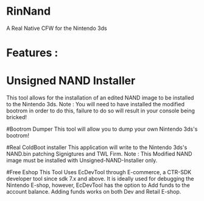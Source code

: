# RinNand
A Real Native CFW for the Nintendo 3ds

# Features : 

# Unsigned NAND Installer
This tool allows for the installation of an edited NAND image to be installed to the Nintendo 3ds. Note : You will need to have installed the modified bootrom in order to do this, failure to do so will result in your console being bricked!

#Bootrom Dumper
This tool will allow you to dump your own Nintendo 3ds's bootrom!

#Real ColdBoot installer
This application will write to the Nintendo 3ds's NAND.bin patching Signigtures and TWL Firm.
Note : This Modified NAND image must be installed with Unsigned-NAND-Installer only.

#Free Eshop 
This Tool Uses EcDevTool through E-commerce, a CTR-SDK developer tool since sdk 7.x and above.
It is ideally used for debugging the Nintendo E-shop, however, EcDevTool has the option to Add funds to the account balance.
Adding funds works on both Dev and Retail E-shop.
